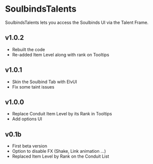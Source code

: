 # SoulbindsTalents

SoulbindsTalents lets you access the Soulbinds UI via the Talent Frame.

## v1.0.2
* Rebuilt the code
* Re-added Item Level along with rank on Tooltips

## v1.0.1
* Skin the Soulbind Tab with ElvUI
* Fix some taint issues

## v1.0.0
* Replace Conduit Item Level by its Rank in Tooltips
* Add options UI

## v0.1b
* First beta version
* Option to disable FX (Shake, Link animation ...)
* Replaced Item Level by Rank on the Conduit List
